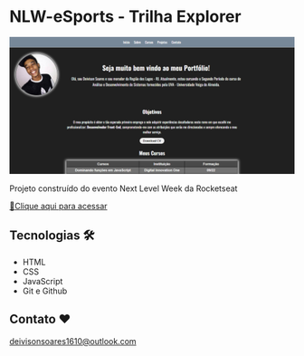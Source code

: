 # NLW-eSports - Trilha Explorer

![preview](./.github/preview.png)
 
 Projeto construído do evento Next Level Week da Rocketseat

 [🔗Clique aqui para acessar](https://deivsoares.github.io/Portfolio/)

 ## Tecnologias 🛠

 - HTML
 - CSS
 - JavaScript
 - Git e Github

 ## Contato ❤

 deivisonsoares1610@outlook.com